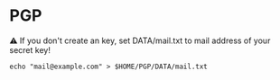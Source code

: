 # PGP
:warning: If you don't create an key, set DATA/mail.txt to mail address of your secret key!
```shell
echo "mail@example.com" > $HOME/PGP/DATA/mail.txt
```
